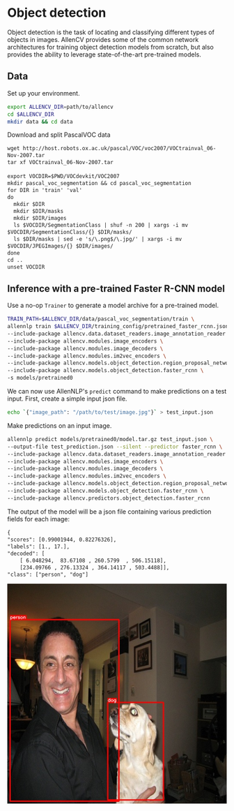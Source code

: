 # Object detection

Object detection is the task of locating and classifying different types of objects
in images. AllenCV provides some of the common network architectures for training
object detection models from scratch, but also provides the ability to leverage 
state-of-the-art pre-trained models.

## Data

Set up your environment.

```bash
export ALLENCV_DIR=path/to/allencv
cd $ALLENCV_DIR
mkdir data && cd data
```

Download and split PascalVOC data

```
wget http://host.robots.ox.ac.uk/pascal/VOC/voc2007/VOCtrainval_06-Nov-2007.tar
tar xf VOCtrainval_06-Nov-2007.tar

export VOCDIR=$PWD/VOCdevkit/VOC2007
mkdir pascal_voc_segmentation && cd pascal_voc_segmentation
for DIR in 'train' 'val'
do
  mkdir $DIR
  mkdir $DIR/masks
  mkdir $DIR/images
  ls $VOCDIR/SegmentationClass | shuf -n 200 | xargs -i mv $VOCDIR/SegmentationClass/{} $DIR/masks/
  ls $DIR/masks | sed -e 's/\.png$/\.jpg/' | xargs -i mv $VOCDIR/JPEGImages/{} $DIR/images/
done
cd ..
unset VOCDIR
```

## Inference with a pre-trained Faster R-CNN model

Use a no-op `Trainer` to generate a model archive for a pre-trained model.

```bash
TRAIN_PATH=$ALLENCV_DIR/data/pascal_voc_segmentation/train \
allennlp train $ALLENCV_DIR/training_config/pretrained_faster_rcnn.jsonnet \
--include-package allencv.data.dataset_readers.image_annotation_reader \
--include-package allencv.modules.image_encoders \
--include-package allencv.modules.image_decoders \
--include-package allencv.modules.im2vec_encoders \
--include-package allencv.models.object_detection.region_proposal_network \
--include-package allencv.models.object_detection.faster_rcnn \
-s models/pretrained0
```

We can now use AllenNLP's `predict` command to make predictions on a test input. First,
create a simple input json file.

```bash
echo `{"image_path": "/path/to/test/image.jpg"}` > test_input.json
```

Make predictions on an input image.

```bash
allennlp predict models/pretrained0/model.tar.gz test_input.json \
--output-file test_prediction.json --silent --predictor faster_rcnn \
--include-package allencv.data.dataset_readers.image_annotation_reader \
--include-package allencv.modules.image_encoders \
--include-package allencv.modules.image_decoders \
--include-package allencv.modules.im2vec_encoders \
--include-package allencv.models.object_detection.region_proposal_network \
--include-package allencv.models.object_detection.faster_rcnn \
--include-package allencv.predictors.object_detection.faster_rcnn 
```

The output of the model will be a json file containing various prediction fields for each image:

```
{
"scores": [0.99001944, 0.82276326], 
"labels": [1., 17.], 
"decoded": [
    [ 6.048294,  83.67108 , 260.5799  , 506.15118], 
    [234.09766 , 276.13324 , 364.14117 , 503.4488]],
"class": ["person", "dog"]
```

![Faster R-CNN inference](pretrained_inference.jpg)


